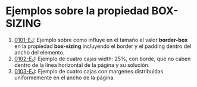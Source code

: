 # Ejemplos sobre la propiedad BOX-SIZING

1. [0101-EJ](./0101-EJ): Ejemplo sobre como influye en el tamaño el valor **border-box** en la propiedad **box-sizing** incluyendo el border y el padding dentro del ancho del elemento.
2. [0102-EJ](./0102-EJ): Ejemplo de cuatro cajas width: 25%, con borde, que no caben dentro de la línea horizontal de la página y su solución.
3. [0103-EJ](./0103-EJ): Ejemplo de cuatro cajas con margenes distribuidas uniformemente en el ancho de la página.

